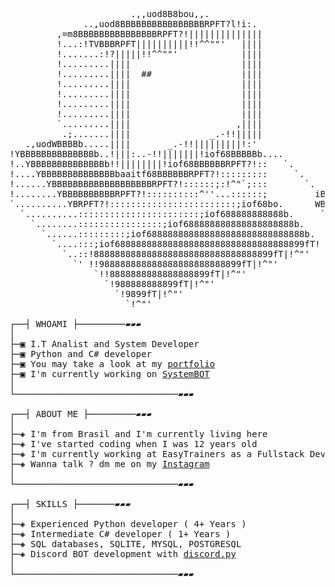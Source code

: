<pre>
                       .,,uod8B8bou,,.
              ..,uod8BBBBBBBBBBBBBBBBRPFT?l!i:.
         ,=m8BBBBBBBBBBBBBBBRPFT?!||||||||||||||
         !...:!TVBBBRPFT||||||||||!!^^""'   ||||
         !.......:!?|||||!!^^""'            ||||
         !.........||||                     ||||
         !.........||||  ##                 ||||
         !.........||||                     ||||
         !.........||||                     ||||
         !.........||||                     ||||
         !.........||||                     ||||
         `.........||||                    ,||||
          .;.......||||               _.-!!|||||
   .,uodWBBBBb.....||||       _.-!!|||||||||!:'
!YBBBBBBBBBBBBBBb..!|||:..-!!|||||||!iof68BBBBBb....
!..YBBBBBBBBBBBBBBb!!||||||||!iof68BBBBBBRPFT?!::   `.
!....YBBBBBBBBBBBBBBbaaitf68BBBBBBRPFT?!:::::::::     `.
!......YBBBBBBBBBBBBBBBBBBBRPFT?!::::::;:!^"`;:::       `.
!........YBBBBBBBBBBRPFT?!::::::::::^''...::::::;         iBBbo.
`..........YBRPFT?!::::::::::::::::::::::::;iof68bo.      WBBBBbo.
  `..........:::::::::::::::::::::::;iof688888888888b.     `YBBBP^'
    `........::::::::::::::::;iof688888888888888888888b.     `
      `......:::::::::;iof688888888888888888888888888888b.
        `....:::;iof688888888888888888888888888888888899fT!
          `..::!8888888888888888888888888888888899fT|!^"'
            `' !!988888888888888888888888899fT|!^"'
                `!!8888888888888888899fT|!^"'
                  `!988888888899fT|!^"'
                    `!9899fT|!^"'
                      `!^"'

┌──┤ WHOAMI ├─────────▰▰▰
│
├─▣ I.T Analist and System Developer
├─▣ Python and C# developer
├─▣ You may take a look at my <a href="https://github.com/theSystemFall/portfolio">portfolio</a>
├─▣ I'm currently working on <a href="https://github.com/theSystemFall/SystemBOT">SystemBOT</a>
│
└───────────────────────────────▰▰▰

┌──┤ ABOUT ME ├─────────▰▰▰
│
├─◈ I'm from Brasil and I'm currently living here
├─◈ I've started coding when I was 12 years old
├─◈ I'm currently working at EasyTrainers as a Fullstack Developer  
├─◈ Wanna talk ? dm me on my <a href="https://www.instagram.com/porcoo.matheus">Instagram</a>
│
└───────────────────────────────▰▰▰

┌──┤ SKILLS ├───────▰▰▰
│
├─◈ Experienced Python developer ( 4+ Years )
├─◈ Intermediate C# developer ( 1+ Years )
├─◈ SQL databases, SQLITE, MYSQL, POSTGRESQL
├─◈ Discord BOT development with <a href="https://github.com/rapptz/discord.py">discord.py</a>
│
└───────────────────────────────▰▰▰
</pre>

